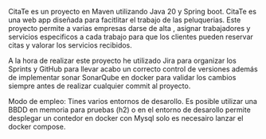 CitaTe es un proyecto en Maven utilizando Java 20 y Spring boot. 
CitaTe es una web app diseñada para facitlitar el trabajo de las peluquerias.
Este proyecto permite a varias empresas darse de alta , asignar trabajadores y servicios especificos a cada trabajo para que los clientes pueden reservar citas y valorar los servicios recibidos.

A la hora de realizar este proyecto he utilizado Jira para organizar los Sprints y GitHub para llevar acabo un correcto control de versiones además de implementar sonar SonarQube en docker para validar los cambios siempre antes de realizar cualquier commit al proyecto.

Modo de empleo:
Tines varios entornos de desarollo. Es posible utilizar una BBDD en memoria para pruebas (h2) o en el entorno de desarollo permite desplegar un contedor en docker con Mysql solo es necesairo lanzar
el docker compose.
